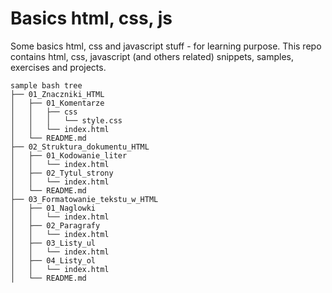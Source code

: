 # Basics html, css, js
Some basics html, css and javascript stuff - for learning purpose.
This repo contains html, css, javascript (and others related) snippets, samples, exercises and projects.

```
sample bash tree
├── 01_Znaczniki_HTML
│   ├── 01_Komentarze
│   │   ├── css
│   │   │   └── style.css
│   │   └── index.html
│   └── README.md
├── 02_Struktura_dokumentu_HTML
│   ├── 01_Kodowanie_liter
│   │   └── index.html
│   ├── 02_Tytul_strony
│   │   └── index.html
│   └── README.md
├── 03_Formatowanie_tekstu_w_HTML
│   ├── 01_Naglowki
│   │   └── index.html
│   ├── 02_Paragrafy
│   │   └── index.html
│   ├── 03_Listy_ul
│   │   └── index.html
│   ├── 04_Listy_ol
│   │   └── index.html
│   └── README.md
```

